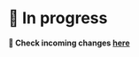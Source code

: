 # 📅 In progress
**📝 Check incoming changes [here](https://github.com/FancyBaguette/scrimba-projects/blob/main/twimba/todo.md)**
